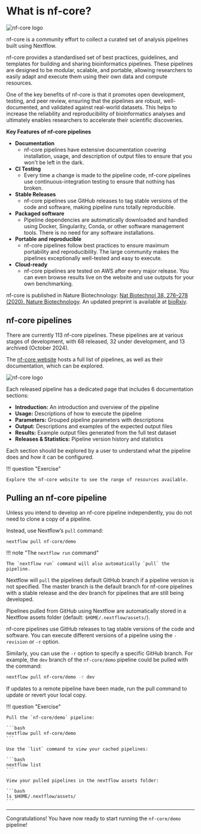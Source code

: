 # What is nf-core?

![nf-core logo](img/nf-core-logo.png)

nf-core is a community effort to collect a curated set of analysis pipelines built using Nextflow.

nf-core provides a standardised set of best practices, guidelines, and templates for building and sharing bioinformatics pipelines. These pipelines are designed to be modular, scalable, and portable, allowing researchers to easily adapt and execute them using their own data and compute resources.

One of the key benefits of nf-core is that it promotes open development, testing, and peer review, ensuring that the pipelines are robust, well-documented, and validated against real-world datasets. This helps to increase the reliability and reproducibility of bioinformatics analyses and ultimately enables researchers to accelerate their scientific discoveries.

**Key Features of nf-core pipelines**

- **Documentation**
  - nf-core pipelines have extensive documentation covering installation, usage, and description of output files to ensure that you won't be left in the dark.
- **CI Testing**
  - Every time a change is made to the pipeline code, nf-core pipelines use continuous-integration testing to ensure that nothing has broken.
- **Stable Releases**
  - nf-core pipelines use GitHub releases to tag stable versions of the code and software, making pipeline runs totally reproducible.
- **Packaged software**
  - Pipeline dependencies are automatically downloaded and handled using Docker, Singularity, Conda, or other software management tools. There is no need for any software installations.
- **Portable and reproducible**
  - nf-core pipelines follow best practices to ensure maximum portability and reproducibility. The large community makes the pipelines exceptionally well-tested and easy to execute.
- **Cloud-ready**
  - nf-core pipelines are tested on AWS after every major release. You can even browse results live on the website and use outputs for your own benchmarking.

nf-core is published in Nature Biotechnology: [Nat Biotechnol 38, 276–278 (2020). Nature Biotechnology](https://www.nature.com/articles/s41587-020-0439-x). An updated preprint is available at [bioRxiv](https://www.biorxiv.org/content/10.1101/2024.05.10.592912v1).

## nf-core pipelines

There are currently 113 nf-core pipelines. These pipelines are at various stages of development, with 68 released, 32 under development, and 13 archived (October 2024).

The [nf-core website](https://nf-co.re/) hosts a full list of pipelines, as well as their documentation, which can be explored.

![nf-core logo](img/pipelines.png)

Each released pipeline has a dedicated page that includes 6 documentation sections:

- **Introduction:** An introduction and overview of the pipeline
- **Usage:** Descriptions of how to execute the pipeline
- **Parameters:** Grouped pipeline parameters with descriptions
- **Output:** Descriptions and examples of the expected output files
- **Results:** Example output files generated from the full test dataset
- **Releases & Statistics:** Pipeline version history and statistics

Each section should be explored by a user to understand what the pipeline does and how it can be configured.

!!! question "Exercise"

    Explore the nf-core website to see the range of resources available.

## Pulling an nf-core pipeline

Unless you intend to develop an nf-core pipeline independently, you do not need to clone a copy of a pipeline.

Instead, use Nextflow’s `pull` command:

```bash
nextflow pull nf-core/demo
```

!!! note "The `nextflow run` command"

    The `nextflow run` command will also automatically `pull` the pipeline.

Nextflow will `pull` the pipelines default GitHub branch if a pipeline version is not specified. The master branch is the default branch for nf-core pipelines with a stable release and the dev branch for pipelines that are still being developed.

Pipelines pulled from GitHub using Nextflow are automatically stored in a Nextflow assets folder (default: `$HOME/.nextflow/assets/`).

nf-core pipelines use GitHub releases to tag stable versions of the code and software. You can execute different versions of a pipeline using the `-revision` or `-r` option.

Similarly, you can use the `-r` option to specify a specific GitHub branch. For example, the `dev` branch of the `nf-core/demo` pipeline could be pulled with the command:

```bash
nextflow pull nf-core/demo -r dev
```

If updates to a remote pipeline have been made, run the pull command to update or revert your local copy.

!!! question "Exercise"

    Pull the `nf-core/demo` pipeline:

    ```bash
    nextflow pull nf-core/demo
    ```

    Use the `list` command to view your cached pipelines:

    ```bash
    nextflow list
    ```

    View your pulled pipelines in the nextflow assets folder:

    ```bash
    ls $HOME/.nextflow/assets/
    ```

---

Congratulations! You have now ready to start running the `nf-core/demo` pipeline!
